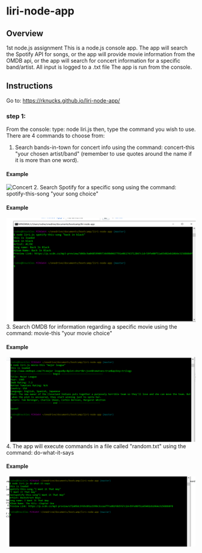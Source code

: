 # liri-node-app

## Overview

1st node.js assignment
This is a node.js console app.
The app will search the Spotify API for songs, or
the app will provide movie information from the OMDB api, or
the app will search for concert information for a specific band/artist.
All input is logged to a .txt file
The app is run from the console.

## Instructions

Go to:  https://rknucks.github.io/liri-node-app/
### step 1:  
From the console:
type: node liri.js
then, type the command you wish to use.  There are 4 commands to choose from:
   1.  Search bands-in-town for concert info using the command: concert-this "your chosen artist/band"  (remember to use quotes around the        name if it is more than one word).
   #### Example
   ![Concert](/assets/Concert.png)
   2.  Search Spotify for a specific song using the command:  spotify-this-song "your song choice"
   #### Example
   ![Song](/assets/song.png)
   3.  Search OMDB for information regarding a specific movie using the command:  movie-this "your movie choice"
   #### Example
   ![Movie](/assets/movie.png)
   4. The app will execute commands in a file called "random.txt" using the command: do-what-it-says 
   #### Example
   ![Random](/assets/whatever.png)
  
   
   
  
